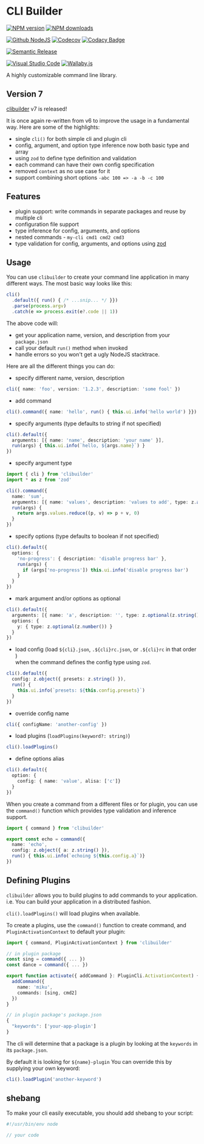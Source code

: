 # CLI Builder

[![NPM version][npm-image]][npm-url]
[![NPM downloads][downloads-image]][downloads-url]

[![Github NodeJS][github-nodejs]][github-action-url]
[![Codecov][codecov-image]][codecov-url]
[![Codacy Badge][codacy-image]][codacy-url]

[![Semantic Release][semantic-release-image]][semantic-release-url]

[![Visual Studio Code][vscode-image]][vscode-url]
[![Wallaby.js][wallaby-image]][wallaby-url]

A highly customizable command line library.

## Version 7

[clibuilder](https://github.com/unional/clibuilder) v7 is released!

It is once again re-written from v6 to improve the usage in a fundamental way.
Here are some of the highlights:

- single `cli()` for both simple cli and plugin cli
- config, argument, and option type inference now both basic type and array
- using `zod` to define type definition and validation
- each command can have their own config specification
- removed `context` as no use case for it
- support combining short options `-abc 100 => -a -b -c 100`

## Features

- plugin support: write commands in separate packages and reuse by multiple cli
- configuration file support
- type inference for config, arguments, and options
- nested commands - `my-cli cmd1 cmd2 cmd3`
- type validation for config, arguments, and options using [zod](https://github.com/colinhacks/zod)

## Usage

You can use `clibuilder` to create your command line application in many different ways.
The most basic way looks like this:

```ts
cli()
  .default({ run() { /* ...snip... */ }})
  .parse(process.argv)
  .catch(e => process.exit(e?.code || 1))
```

The above code will:

- get your application name, version, and description from your `package.json`
- call your default `run()` method when invoked
- handle errors so you won't get a ugly NodeJS stacktrace.

Here are all the different things you can do:

- specify different name, version, description

```ts
cli({ name: 'foo', version: '1.2.3', description: 'some fool' })
```

- add command

```ts
cli().command({ name: 'hello', run() { this.ui.info('hello world') }})
```

- specify arguments (type defaults to string if not specified)

```ts
cli().default({
  arguments: [{ name: 'name', description: 'your name' }],
  run(args) { this.ui.info(`hello, ${args.name}`) }
})
```

- specify argument type

```ts
import { cli } from 'clibuilder'
import * as z from 'zod'

cli().command({
  name: 'sum',
  arguments: [{ name: 'values', description: 'values to add', type: z.array(z.number()) }]
  run(args) {
    return args.values.reduce((p, v) => p + v, 0)
  }
})
```

- specify options (type defaults to boolean if not specified)

```ts
cli().default({
  options: {
    'no-progress': { description: 'disable progress bar' },
    run(args) {
      if (args['no-progress']) this.ui.info('disable progress bar')
    }
  }
})
```

- mark argument and/or options as optional

```ts
cli().default({
  arguments: [{ name: 'a', description: '', type: z.optional(z.string()) }],
  options: {
    y: { type: z.optional(z.number()) }
  }
})
```

- load config (load `${cli}.json`, `.${cli}rc.json`, or `.${cli}rc` in that order ) \
  when the command defines the config type using `zod`.

```ts
cli().default({
  config: z.object({ presets: z.string() }),
  run() {
    this.ui.info(`presets: ${this.config.presets}`)
  }
})
```

- override config name

```ts
cli({ configName: 'another-config' })
```

- load plugins (`loadPlugins(keyword?: string)`)

```ts
cli().loadPlugins()
```

- define options alias

```ts
cli().default({
  option: {
    config: { name: 'value', alisa: ['c']}
  }
})
```

When you create a command from a different files or for plugin,
you can use the `command()` function which provides type validation and inference support.

```ts
import { command } from 'clibuilder'

export const echo = command({
  name: 'echo',
  config: z.object({ a: z.string() }),
  run() { this.ui.info(`echoing ${this.config.a}`)}
})
```

## Defining Plugins

`clibuilder` allows you to build plugins to add commands to your application.
i.e. You can build your application in a distributed fashion.

`cli().loadPlugins()` will load plugins when available.

To create a plugins,
use the `command()` function to create command,
and `PluginActivationContext` to default your plugin:

```ts
import { command, PluginActivationContext } from 'clibuilder'

// in plugin package
const sing = command({ ... })
const dance = command({ ... })

export function activate({ addCommand }: PluginCli.ActivationContext) {
  addCommand({
    name: 'miku',
    commands: [sing, cmd2]
  })
}

// in plugin package's package.json
{
  "keywords": ['your-app-plugin']
}
```

The cli will determine that a package is a plugin by looking at the `keywords` in its `package.json`.

By default it is looking for `${name}-plugin`
You can override this by supplying your own keyword:

```ts
cli().loadPlugin('another-keyword')
```

## shebang

To make your cli easily executable,
you should add shebang to your script:

```js
#!/usr/bin/env node

// your code
```

[codacy-image]: https://api.codacy.com/project/badge/Grade/07959fd66e08490cbbd7da836f229053
[codacy-url]: https://www.codacy.com/manual/homawong/clibuilder?utm_source=github.com&amp;utm_medium=referral&amp;utm_content=unional/clibuilder&amp;utm_campaign=Badge_Grade
[codecov-image]: https://codecov.io/gh/unional/clibuilder/branch/master/graph/badge.svg
[codecov-url]: https://codecov.io/gh/unional/clibuilder
[downloads-image]: https://img.shields.io/npm/dm/clibuilder.svg?style=flat
[downloads-url]: https://npmjs.org/package/clibuilder
[github-nodejs]: https://github.com/unional/clibuilder/workflows/nodejs/badge.svg
[github-action-url]: https://github.com/unional/clibuilder/actions
[greenkeeper-image]: https://badges.greenkeeper.io/unional/clibuilder.svg
[greenkeeper-url]: https://greenkeeper.io/
[npm-image]: https://img.shields.io/npm/v/clibuilder.svg?style=flat
[npm-url]: https://npmjs.org/package/clibuilder
[semantic-release-image]: https://img.shields.io/badge/%20%20%F0%9F%93%A6%F0%9F%9A%80-semantic--release-e10079.svg
[semantic-release-url]: https://github.com/semantic-release/semantic-release
[vscode-image]: https://img.shields.io/badge/vscode-ready-green.svg
[vscode-url]: https://code.visualstudio.com/
[wallaby-image]: https://img.shields.io/badge/wallaby.js-configured-green.svg
[wallaby-url]: https://wallabyjs.com
